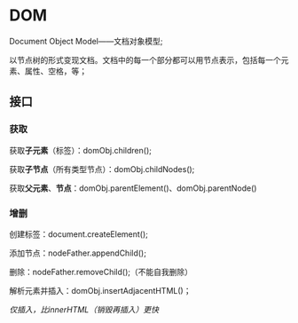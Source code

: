 # DOM

Document Object Model——文档对象模型;

以节点树的形式变现文档。文档中的每一个部分都可以用节点表示，包括每一个元素、属性、空格，等；

## 接口

### 获取

获取**子元素**（标签）：domObj.children();

获取**子节点**（所有类型节点）：domObj.childNodes();

获取**父元素**、**节点**：domObj.parentElement()、domObj.parentNode()

### 增删

创建标签：document.createElement();

添加节点：nodeFather.appendChild();

删除：nodeFather.removeChild();（不能自我删除）



解析元素并插入：domObj.insertAdjacentHTML()；

*仅插入，比innerHTML（销毁再插入）更快*

